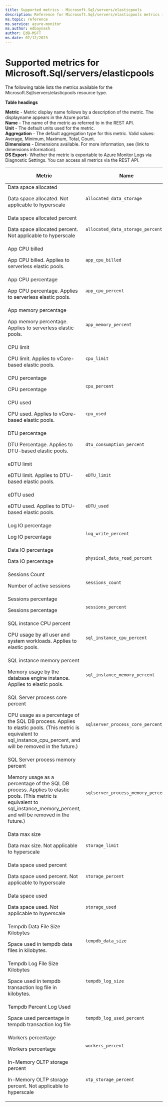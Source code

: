 ```yaml
---
title: Supported metrics - Microsoft.Sql/servers/elasticpools
description: Reference for Microsoft.Sql/servers/elasticpools metrics in Azure Monitor.
ms.topic: reference
ms.service: azure-monitor
ms.author: edbaynash
author: EdB-MSFT
ms.date: 07/12/2023
---
```

# Supported metrics for Microsoft.Sql/servers/elasticpools  
<!-- Data source : naam-->


The following table lists the metrics available for the Microsoft.Sql/servers/elasticpools resource type.

  

**Table headings**
  
**Metric** - Metric display name follows by a description of the metric. The displayname appears in the Azure portal.  
**Name** - The name of the metric as referred to in the REST API.  
**Unit** - The default units used for the metric.  
**Aggregation** - The default aggregation type for this metric. Valid values: Average, Minimum, Maximum, Total, Count.  
**Dimensions** - Dimensions available. For more information, see (link to dimensions information).  
**DS Export**- Whether the metric is exportable to Azure Monitor Logs via Diagnostic Settings.  You can access all metrics via the REST API.  
  
  
|Metric|Name|Unit|Aggregation|Dimensions|DS Export|
|---|---|---|---|---|---|
|Data space allocated<p><p>Data space allocated. Not applicable to hyperscale |`allocated_data_storage` |Bytes |Average |No Dimensions |Yes|
|Data space allocated percent<p><p>Data space allocated percent. Not applicable to hyperscale |`allocated_data_storage_percent` |Percent |Maximum |No Dimensions |Yes|
|App CPU billed<p><p>App CPU billed. Applies to serverless elastic pools. |`app_cpu_billed` |Count |Total |No Dimensions |Yes|
|App CPU percentage<p><p>App CPU percentage. Applies to serverless elastic pools. |`app_cpu_percent` |Percent |Average |No Dimensions |Yes|
|App memory percentage<p><p>App memory percentage. Applies to serverless elastic pools. |`app_memory_percent` |Percent |Average |No Dimensions |Yes|
|CPU limit<p><p>CPU limit. Applies to vCore-based elastic pools. |`cpu_limit` |Count |Average |No Dimensions |Yes|
|CPU percentage<p><p>CPU percentage |`cpu_percent` |Percent |Average |No Dimensions |Yes|
|CPU used<p><p>CPU used. Applies to vCore-based elastic pools. |`cpu_used` |Count |Average |No Dimensions |Yes|
|DTU percentage<p><p>DTU Percentage. Applies to DTU-based elastic pools. |`dtu_consumption_percent` |Percent |Average |No Dimensions |Yes|
|eDTU limit<p><p>eDTU limit. Applies to DTU-based elastic pools. |`eDTU_limit` |Count |Average |No Dimensions |Yes|
|eDTU used<p><p>eDTU used. Applies to DTU-based elastic pools. |`eDTU_used` |Count |Average |No Dimensions |Yes|
|Log IO percentage<p><p>Log IO percentage |`log_write_percent` |Percent |Average |No Dimensions |Yes|
|Data IO percentage<p><p>Data IO percentage |`physical_data_read_percent` |Percent |Average |No Dimensions |Yes|
|Sessions Count<p><p>Number of active sessions |`sessions_count` |Count |Average |No Dimensions |Yes|
|Sessions percentage<p><p>Sessions percentage |`sessions_percent` |Percent |Average |No Dimensions |Yes|
|SQL instance CPU percent<p><p>CPU usage by all user and system workloads. Applies to elastic pools. |`sql_instance_cpu_percent` |Percent |Maximum |No Dimensions |Yes|
|SQL instance memory percent<p><p>Memory usage by the database engine instance. Applies to elastic pools. |`sql_instance_memory_percent` |Percent |Maximum |No Dimensions |Yes|
|SQL Server process core percent<p><p>CPU usage as a percentage of the SQL DB process. Applies to elastic pools. (This metric is equivalent to sql_instance_cpu_percent, and will be removed in the future.) |`sqlserver_process_core_percent` |Percent |Maximum |No Dimensions |Yes|
|SQL Server process memory percent<p><p>Memory usage as a percentage of the SQL DB process. Applies to elastic pools. (This metric is equivalent to sql_instance_memory_percent, and will be removed in the future.) |`sqlserver_process_memory_percent` |Percent |Maximum |No Dimensions |Yes|
|Data max size<p><p>Data max size. Not applicable to hyperscale |`storage_limit` |Bytes |Average |No Dimensions |Yes|
|Data space used percent<p><p>Data space used percent. Not applicable to hyperscale |`storage_percent` |Percent |Average |No Dimensions |Yes|
|Data space used<p><p>Data space used. Not applicable to hyperscale |`storage_used` |Bytes |Average |No Dimensions |Yes|
|Tempdb Data File Size Kilobytes<p><p>Space used in tempdb data files in kilobytes. |`tempdb_data_size` |Count |Maximum |No Dimensions |Yes|
|Tempdb Log File Size Kilobytes<p><p>Space used in tempdb transaction log file in kilobytes. |`tempdb_log_size` |Count |Maximum |No Dimensions |Yes|
|Tempdb Percent Log Used<p><p>Space used percentage in tempdb transaction log file |`tempdb_log_used_percent` |Percent |Maximum |No Dimensions |Yes|
|Workers percentage<p><p>Workers percentage |`workers_percent` |Percent |Average |No Dimensions |Yes|
|In-Memory OLTP storage percent<p><p>In-Memory OLTP storage percent. Not applicable to hyperscale |`xtp_storage_percent` |Percent |Average |No Dimensions |Yes|


<!--Gen Date:  Wed Jul 12 2023 17:59:09 GMT+0300 (Israel Daylight Time)-->